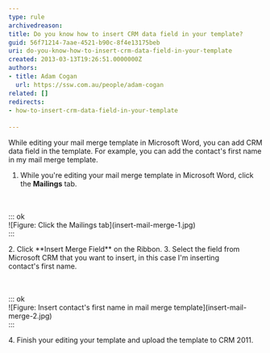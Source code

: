 ```yaml
---
type: rule
archivedreason: 
title: Do you know how to insert CRM data field in your template?
guid: 56f71214-7aae-4521-b90c-8f4e13175beb
uri: do-you-know-how-to-insert-crm-data-field-in-your-template
created: 2013-03-13T19:26:51.0000000Z
authors:
- title: Adam Cogan
  url: https://ssw.com.au/people/adam-cogan
related: []
redirects:
- how-to-insert-crm-data-field-in-your-template

---
```


While editing your mail merge template in Microsoft Word, you can add CRM data field in the template. For example, you can add the contact's first name in my mail merge template.

<!--endintro-->

1. While you're editing your mail merge template in Microsoft Word, click the  **Mailings** tab.
<dl class="image"><br><br>::: ok  <br>![Figure: Click the Mailings tab](insert-mail-merge-1.jpg)  <br>:::<br></dl>2. Click  **Insert Merge Field** on the Ribbon.
3. Select the field from Microsoft CRM that you want to insert, in this case I'm inserting<br>                            contact's first name.
<dl class="image"><br><br>::: ok  <br>![Figure: Insert contact's first name in mail merge template](insert-mail-merge-2.jpg)  <br>:::<br></dl>4. Finish your editing your template and upload the template to CRM 2011.
